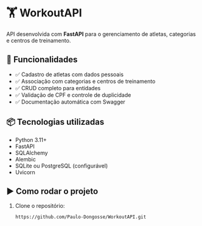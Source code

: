 # 🏋️ WorkoutAPI

API desenvolvida com **FastAPI** para o gerenciamento de atletas, categorias e centros de treinamento.

## 🚀 Funcionalidades

- ✅ Cadastro de atletas com dados pessoais
- ✅ Associação com categorias e centros de treinamento
- ✅ CRUD completo para entidades
- ✅ Validação de CPF e controle de duplicidade
- ✅ Documentação automática com Swagger

## 📦 Tecnologias utilizadas

- Python 3.11+
- FastAPI
- SQLAlchemy
- Alembic
- SQLite ou PostgreSQL (configurável)
- Uvicorn

## ▶️ Como rodar o projeto

1. Clone o repositório:
   ```bash
   https://github.com/Paulo-Dongosse/WorkoutAPI.git
